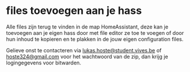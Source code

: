 # files toevoegen aan je hass

Alle files zijn terug te vinden in de map HomeAssistant, deze kan je toevoegen aan je eigen hass door met file editor ze toe te voegen of door hun inhoud te kopieren en te plakken in de jouw eigen configuration files.

Gelieve onst te contacteren via lukas.hoste@student.vives.be of hoste324@gmail.com voor het wachtwoord van de zip, dan krijg je logingegevens voor bitwarden. 
